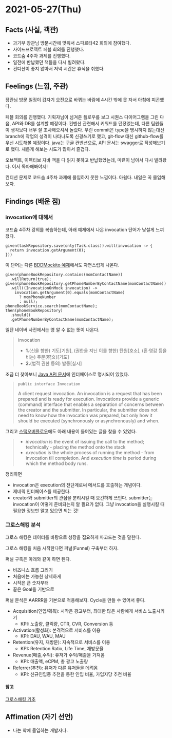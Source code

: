 # 2021-05-27\(Thu\)

## Facts \(사실, 객관\)

* 과기부 장관님 방문시간에 맞춰서 스파르타42 회의에 참여했다.
* 사이드프로젝트 페블 회의를 진행했다.
* 코드숨 4주차 과제를 진행했다.
* 일전에 반납했던 책들을 다시 빌려왔다.
* 컨디션이 좋지 않아서 저녁 시간은 휴식을 취했다.

## Feelings \(느낌, 주관\)

장관님 방문 일정이 갑자기 오전으로 바뀌는 바람에 4시간 밖에 못 자서 아침에 피곤했다.

페블 회의를 진행했다. 기획자님이 넘겨준 플로우를 보고 시퀀스 다이어그램을 그린 다음, API와 DB를 설계할 예정이다. 컨벤션 관련해서 키워드를 던졌었는데, 다른 팀원들이 생각보다 너무 잘 조사해오셔서 놀랐다. 우린 commit은 type을 명시하지 않는대신 branch에 작업의 성격이 나타나도록 신경쓰기로 했고, git-flow 대신 github-flow를 우선 시도해볼 예정이다. java는 구글 컨벤션으로, API 문서는 swagger로 작성해보기로 했다. 새롭게 해보는 시도가 많아서 즐겁다.

오브젝트, 이펙티브 자바 책을 다 읽지 못하고 반납했었는데, 미련이 남아서 다시 빌려왔다. 어서 독파해봐야지!

컨디션 문제로 코드숨 4주차 과제에 몰입하지 못한 느낌이다. 아쉽다. 내일은 꼭 몰입해보자.

## Findings \(배운 점\)

### invocation에 대해서

코드숨 4주차 강의를 복습하는데, 아래 예제에서 나온 invocation 단어가 낯설게 느껴졌다.

```text
given(taskRepository.save(only(Task.class)).will(invocation -> {
  return invocation.getArgument(0);
}))
```

이 단어는 다른 [BDDMockito 예제](https://www.baeldung.com/bdd-mockito#2-returning-a-dynamic-value)에서도 자연스럽게 나온다.

```text
given(phoneBookRepository.contains(momContactName))
  .willReturn(true);
given(phoneBookRepository.getPhoneNumberByContactName(momContactName))
  .will((InvocationOnMock invocation) ->
    invocation.getArgument(0).equals(momContactName) 
      ? momPhoneNumber 
      : null);
phoneBookService.search(momContactName);
then(phoneBookRepository)
  .should()
  .getPhoneNumberByContactName(momContactName);
```

일단 네이버 사전에서는 영 알 수 없는 뜻이 나온다.

> invocation
>
> * **1.**\(신을 향한\) 기도\[기원\], \(권한을 지닌 이를 향한\) 탄원\[호소\], \(혼·영감 등을 비는\) 주문\(呪文\)\[기도\]
> * **2.**\(법적 권한 등의\) 발동\[실시\]

조금 더 찾아보니 [Java API 문서](https://docs.oracle.com/javaee/7/api/javax/ws/rs/client/Invocation.html)에 인터페이스로 명시되어 있었다.

> ```text
> public interface Invocation
> ```
>
> A client request invocation. An invocation is a request that has been prepared and is ready for execution. Invocations provide a generic \(command\) interface that enables a separation of concerns between the creator and the submitter. In particular, the submitter does not need to know how the invocation was prepared, but only how it should be executed \(synchronously or asynchronously\) and when.

그리고 [스택오버플로우](https://stackoverflow.com/questions/2486885/java-method-invocation-execution)에도 아래 내용이 들어있는 글을 찾을 수 있었다.

> * _invocation_ is the event of issuing the call to the method; technically - placing the method onto the stack
> * _execution_ is the whole process of running the method - from invocation till completion. And _execution time_ is period during which the method body runs.

정리하면

* invocation은 execution의 전단계로써 메서드를 호출하는 개념이다.
* 제네릭 인터페이스를 제공한다.
* creator와 submitter의 관심을 분리시킬 때 요긴하게 쓰인다. submitter는 invocation이 어떻게 준비되는지 알 필요가 없다. 그냥 invocation을 실행시킬 때 필요한 정보만 알고 있으면 되는 것!

### 그로스해킹 분석

그로스 해킹은 데이터를 바탕으로 성장을 집요하게 파고드는 것을 말한다.

그로스 해킹을 처음 시작한다면 퍼널\(Funnel\) 구축부터 하자.

퍼널 구축은 아래와 같이 하면 된다.

* 비즈니스 흐름 그리기
* 처음에는 가능한 상세하게
* 시작은 큰 숫자부터
* 끝은 Goal을 기반으로

퍼널 분석은 AARRR을 기본으로 적용해보자. Cycle을 만들 수 있어서 좋다.

* Acquisition\(인입/획득\): 시작은 광고부터, 최대한 많은 사람에게 서비스 노출시키기
  * KPI: 노출량, 클릭량, CTR, CVR, Conversion 등
* Activation\(활성화\): 본격적으로 서비스를 이용
  * KPI: DAU, WAU, MAU
* Retention\(유지, 재방문\): 지속적으로 서비스를 이용
  * KPI: Retention Ratio, Life Time, 재방문율
* Revenue\(매출,수익\): 유저가 수익/매출을 가져옴
  * KPI: 매출액, eCPM, 총 광고 노출량
* Referrer\(추천\): 유저가 다른 유저들을 데려옴
  * KPI: 신규인입중 추천을 통한 인입 비율, 가입자당 추천 비율

#### 참고

[그로스해킹 기초](https://www.slideshare.net/keunbongkwak/ss-127085496?next_slideshow=1)

## Affimation \(자기 선언\)

* 나는 학에 몰입하는 개발자다.

